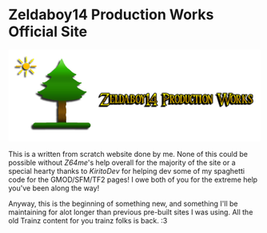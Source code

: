 # Zeldaboy14 Production Works Official Site
![](https://github.com/Zeldaboy14/ZPW_2022/blob/main/docs/img/logo/zpw_logo_github.png?raw=true)

This is a written from scratch website done by me.
None of this could be possible without *Z64me*'s help overall for the majority of the site or a special hearty 
thanks to *KiritoDev* for helping dev some of my spaghetti code for the GMOD/SFM/TF2 pages! I owe both of you for the extreme 
help you've been along the way!



Anyway, this is the beginning of something new, and something I'll be maintaining for alot longer than previous pre-built
sites I was using. All the old Trainz content for you trainz folks is back. :3
